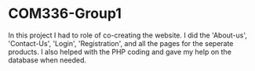 # COM336-Group1
In this project I had to role of co-creating the website. I did the 'About-us', 'Contact-Us', 'Login', 'Registration', and all the pages for the seperate products. I also helped with the PHP coding and gave my help on the database when needed. 
